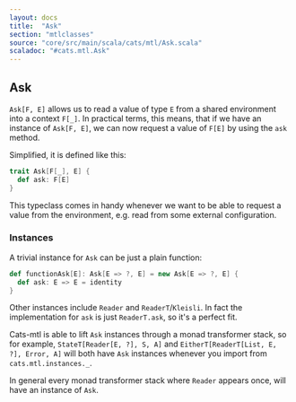 ```yaml
---
layout: docs
title:  "Ask"
section: "mtlclasses"
source: "core/src/main/scala/cats/mtl/Ask.scala"
scaladoc: "#cats.mtl.Ask"
---
```


## Ask

`Ask[F, E]` allows us to read a value of type `E` from a shared environment into a context `F[_]`.
In practical terms, this means, that if we have an instance of `Ask[F, E]`,
 we can now request a value of `F[E]` by using the `ask` method.

Simplified, it is defined like this:

```scala mdoc
trait Ask[F[_], E] {
  def ask: F[E]
}
```

This typeclass comes in handy whenever we want to be able to request a value from the environment,
 e.g. read from some external configuration.

### Instances

A trivial instance for `Ask` can be just a plain function:

```scala mdoc
def functionAsk[E]: Ask[E => ?, E] = new Ask[E => ?, E] {
  def ask: E => E = identity
}
```

Other instances include `Reader` and `ReaderT`/`Kleisli`.
In fact the implementation for `ask` is just `ReaderT.ask`, so it's a perfect fit.

Cats-mtl is able to lift `Ask` instances through a monad transformer stack, so for example,
`StateT[Reader[E, ?], S, A]` and `EitherT[ReaderT[List, E, ?], Error, A]` will both have `Ask` instances whenever you import from  `cats.mtl.instances._`.

In general every monad transformer stack where `Reader` appears once, will have an instance of `Ask`.
